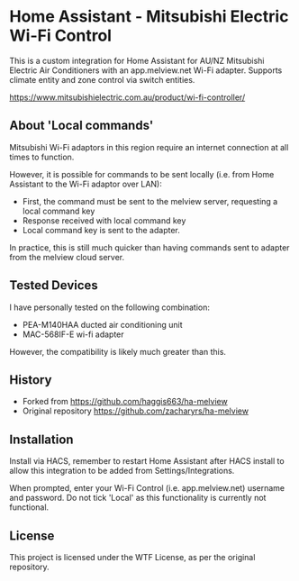 # Home Assistant - Mitsubishi Electric Wi-Fi Control

This is a custom integration for Home Assistant for AU/NZ Mitsubishi Electric Air Conditioners with an app.melview.net Wi-Fi adapter.
Supports climate entity and zone control via switch entities.

https://www.mitsubishielectric.com.au/product/wi-fi-controller/

## About 'Local commands'
Mitsubishi Wi-Fi adaptors in this region require an internet connection at all times to function.

However, it is possible for commands to be sent locally (i.e. from Home Assistant to the Wi-Fi adaptor over LAN):
 - First, the command must be sent to the melview server, requesting a local command key
 - Response received with local command key
 - Local command key is sent to the adapter.

In practice, this is still much quicker than having commands sent to adapter from the melview cloud server.

## Tested Devices
I have personally tested on the following combination:
 - PEA-M140HAA ducted air conditioning unit
 - MAC-568IF-E wi-fi adapter

However, the compatibility is likely much greater than this.

## History
 - Forked from https://github.com/haggis663/ha-melview
 - Original repository https://github.com/zacharyrs/ha-melview

## Installation
Install via HACS, remember to restart Home Assistant after HACS install to allow this integration to be added from Settings/Integrations. 

When prompted, enter your Wi-Fi Control (i.e. app.melview.net) username and password.
Do not tick 'Local' as this functionality is currently not functional.

## License
This project is licensed under the WTF License, as per the original repository.